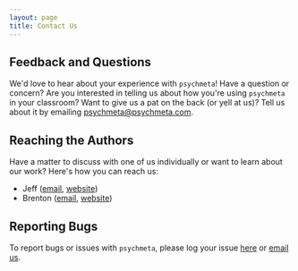```yaml
---
layout: page
title: Contact Us
---
```


## Feedback and Questions
We'd love to hear about your experience with `psychmeta`! Have a question or concern? Are you interested in telling us about how you're using `psychmeta` in your classroom? Want to give us a pat on the back (or yell at us)? Tell us about it by emailing [psychmeta@psychmeta.com](mailto:psychmeta@psychmeta.com). 

## Reaching the Authors
Have a matter to discuss with one of us individually or want to learn about our work? Here's how you can reach us:
 - Jeff ([email](mailto:jeff@psychmeta.com), [website](http://jeffreydahlke.com))
 - Brenton ([email](mailto:brenton@psychmeta.com), [website](https://wiernik.org))

## Reporting Bugs
To report bugs or issues with `psychmeta`, please log your issue [here](https://github.com/jadahlke/psychmeta/issues) or [email us](mailto:issues@psychmeta.com). 
